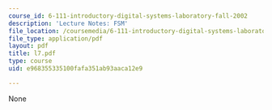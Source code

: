 ```yaml
---
course_id: 6-111-introductory-digital-systems-laboratory-fall-2002
description: 'Lecture Notes: FSM'
file_location: /coursemedia/6-111-introductory-digital-systems-laboratory-fall-2002/e968355335100fafa351ab93aaca12e9_l7.pdf
file_type: application/pdf
layout: pdf
title: l7.pdf
type: course
uid: e968355335100fafa351ab93aaca12e9

---
```

None
